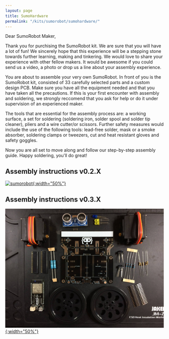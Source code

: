 ```yaml
---
layout: page
title: SumoHardware
permalink: "/kits/sumorobot/sumohardware/"
---
```


Dear SumoRobot Maker,

Thank you for purchising the SumoRobot kit. We are sure that you will have a lot of fun! We sincerely hope that this experience will be a stepping stone towards further learning, making and tinkering. We would love to share your experience with other fellow makers. It would be awesome if you could send us a video, a photo or drop us a line about your assembly experience.

You are about to assemble your very own SumoRobot. In front of you is the SumoRobot kit, consisted of 33 carefully selected parts and a custom design PCB. Make sure you have all the equipment needed and that you have taken all the precautions. If this is your first encounter with assembly and soldering, we strongly reccomend that you ask for help or do it under supervision of an experienced maker. 

The tools that are essential for the assembly process are: a working surface, a set for soldering (soldering iron, solder spool and solder tip cleaner), pliers and a wire cutter/or scissors. Further safety measures would include the use of the following tools: lead-free solder, mask or a smoke absorber, soldering clamps or tweezers, cut and heat resistant gloves and safety goggles.

Now you are all set to move along and follow our step-by-step assembly guide. Happy soldering, you'll do great!

## Assembly instructions v0.2.X

[![sumorobot](https://cdn.hackaday.io/images/79381522087248734.jpg){:width="50%"}](/kits/sumorobot/sumohardware/v02X)

## Assembly instructions v0.3.X

[![parts](/assets/img/v031/parts.jpg){:width="50%"}](/kits/sumorobot/sumohardware/v03X)
